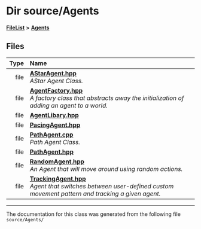 

# Dir source/Agents



[**FileList**](files.md) **>** [**Agents**](dir_425e53e3c77c59c8573ea1fd0ff9622a.md)












## Files

| Type | Name |
| ---: | :--- |
| file | [**AStarAgent.hpp**](_a_star_agent_8hpp.md) <br>_AStar Agent Class._  |
| file | [**AgentFactory.hpp**](_agent_factory_8hpp.md) <br>_A factory class that abstracts away the initialization of adding an agent to a world._  |
| file | [**AgentLibary.hpp**](_agent_libary_8hpp.md) <br> |
| file | [**PacingAgent.hpp**](_pacing_agent_8hpp.md) <br> |
| file | [**PathAgent.cpp**](_path_agent_8cpp.md) <br>_Path Agent Class._  |
| file | [**PathAgent.hpp**](_path_agent_8hpp.md) <br> |
| file | [**RandomAgent.hpp**](_random_agent_8hpp.md) <br>_An Agent that will move around using random actions._  |
| file | [**TrackingAgent.hpp**](_tracking_agent_8hpp.md) <br>_Agent that switches between user-defined custom movement pattern and tracking a given agent._  |



























































------------------------------
The documentation for this class was generated from the following file `source/Agents/`

